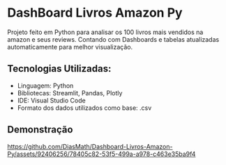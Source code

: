 
# DashBoard Livros Amazon Py

Projeto feito em Python para analisar os 100 livros mais vendidos na amazon e seus reviews. Contando com Dashboards e tabelas atualizadas automaticamente para melhor visualização.

## Tecnologias Utilizadas:

* Linguagem: Python
* Bibliotecas: Streamlit, Pandas, Plotly
* IDE: Visual Studio Code
* Formato dos dados utilizados como base: .csv

## Demonstração



https://github.com/DiasMath/Dashboard-Livros-Amazon-Py/assets/92406256/78405c82-53f5-499a-a978-c463e35ba9f4

